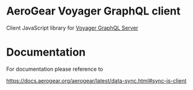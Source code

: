 # AeroGear Voyager GraphQL client

Client JavaScript library for [Voyager GraphQL Server](https://github.com/aerogear/voyager-server)

# Documentation

For documentation please reference to

https://docs.aerogear.org/aerogear/latest/data-sync.html#sync-js-client
